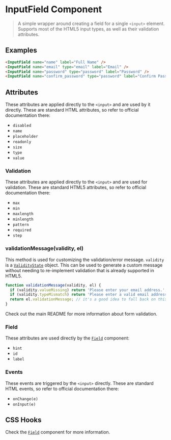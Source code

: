 
# InputField Component

> A simple wrapper around creating a field for a single `<input>` element.
> Supports most of the HTML5 input types, as well as their validation attributes.


## Examples

```html
<InputField name="name" label="Full Name" />
<InputField name="email" type="email" label="Email" />
<InputField name="password" type="password" label="Password" />
<InputField name="confirm_password" type="password" label="Confirm Password" />
```


## Attributes

These attributes are applied directly to the `<input>` and are used by it directly. These
are standard HTML attributes, so refer to official documentation there:

 * `disabled`
 * `name`
 * `placeholder`
 * `readonly`
 * `size`
 * `type`
 * `value`

### Validation

These attributes are applied directly to the `<input>` and are used for validation. These
are standard HTML5 attributes, so refer to official documentation there:

 * `max`
 * `min`
 * `maxlength`
 * `minlength`
 * `pattern`
 * `required`
 * `step`

### validationMessage(validity, el)

This method is used for customizing the validation/error message. `validity` is a
[`ValidityState`](https://developer.mozilla.org/en-US/docs/Web/API/ValidityState) object. This
can be used to generate a custom message without needing to re-implement validation that is
already supported in HTML5.

```js
function validationMessage(validity, el) {
  if (validity.valueMissing) return 'Please enter your email address.';
  if (validity.typeMismatch) return 'Please enter a valid email address.';
  return el.validationMessage; // it's a good idea to fall back on this value
}
```

Check out the main README for more information about form validation.

### Field

These attributes are used directly by the [`Field`](field) component:

 * `hint`
 * `id`
 * `label`

### Events

These events are triggered by the `<input>` directly. These are standard HTML events,
so refer to official documentation there:

 * `onChange(e)`
 * `onInput(e)`


## CSS Hooks

Check the [`Field`](field) component for more information.
